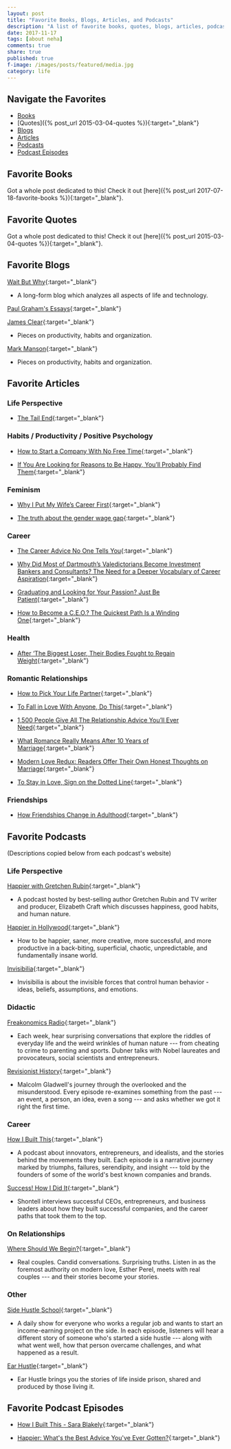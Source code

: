 ```yaml
---
layout: post
title: "Favorite Books, Blogs, Articles, and Podcasts"
description: "A list of favorite books, quotes, blogs, articles, podcasts, and podcast episodes."
date: 2017-11-17
tags: [about neha]
comments: true
share: true
published: true
f-image: /images/posts/featured/media.jpg
category: life
---
```


## Navigate the Favorites

* [Books](#favorite-books)
* [Quotes]({% post_url 2015-03-04-quotes %}){:target="_blank"}
* [Blogs](#favorite-blogs)
* [Articles](#favorite-articles)
* [Podcasts](#favorite-podcasts)
* [Podcast Episodes](#favorite-podcast-episodes)

## Favorite Books

Got a whole post dedicated to this! Check it out [here]({% post_url 2017-07-18-favorite-books %}){:target="_blank"}.

## Favorite Quotes

Got a whole post dedicated to this! Check it out [here]({% post_url 2015-03-04-quotes %}){:target="_blank"}.

## Favorite Blogs

[Wait But Why](https://waitbutwhy.com){:target="_blank"}
* A long-form blog which analyzes all aspects of life and technology.

[Paul Graham's Essays](http://www.paulgraham.com/articles.html){:target="_blank"}

[James Clear](http://jamesclear.com/articles){:target="_blank"}
* Pieces on productivity, habits and organization. 

[Mark Manson](http://markmanson.net){:target="_blank"}
* Pieces on productivity, habits and organization. 

## Favorite Articles

### Life Perspective

* [The Tail End](https://waitbutwhy.com/2015/12/the-tail-end.html){:target="_blank"}

### Habits / Productivity / Positive Psychology
* [How to Start a Company With No Free Time](https://medium.com/startup-grind/how-to-start-a-company-with-no-free-time-b70fbe7b918a){:target="_blank"}

* [If You Are Looking for Reasons to Be Happy, You’ll Probably Find Them](https://www.becomingminimalist.com/look/){:target="_blank"}

### Feminism
* [Why I Put My Wife’s Career First](https://www.theatlantic.com/magazine/archive/2015/10/why-i-put-my-wifes-career-first/403240/){:target="_blank"}

* [The truth about the gender wage gap](https://www.vox.com/2016/8/1/12108126/gender-wage-gap-explained-real){:target="_blank"}

### Career
* [The Career Advice No One Tells You](https://qz.com/640112/the-career-advice-no-one-tells-you/){:target="_blank"}

* [Why Did Most of Dartmouth’s Valedictorians Become Investment Bankers and Consultants? The Need for a Deeper Vocabulary of Career Aspiration](http://calnewport.com/blog/2013/07/03/why-did-most-of-dartmouths-valedictorians-become-investment-bankers-and-consultants-the-need-for-a-deeper-vocabulary-of-career-aspiration/){:target="_blank"}

* [Graduating and Looking for Your Passion? Just Be Patient](https://www.nytimes.com/2016/06/05/jobs/graduating-and-looking-for-your-passion-just-be-patient.html){:target="_blank"}

* [How to Become a C.E.O.? The Quickest Path Is a Winding One](https://www.nytimes.com/2016/09/11/upshot/how-to-become-a-ceo-the-quickest-path-is-a-winding-one.html){:target="_blank"}

### Health

* [After ‘The Biggest Loser, Their Bodies Fought to Regain Weight](https://www.nytimes.com/2016/05/02/health/biggest-loser-weight-loss.html){:target="_blank"}

### Romantic Relationships 
* [How to Pick Your Life Partner](https://waitbutwhy.com/2014/02/pick-life-partner-part-2.html){:target="_blank"}

* [To Fall in Love With Anyone, Do This](https://www.nytimes.com/2015/01/11/fashion/modern-love-to-fall-in-love-with-anyone-do-this.html){:target="_blank"}

* [1,500 People Give All The Relationship Advice You’ll Ever Need](https://markmanson.net/relationship-advice){:target="_blank"}

* [What Romance Really Means After 10 Years of Marriage](https://www.thecut.com/2016/02/what-romance-means-after-10-years-of-marriage.html){:target="_blank"}

* [Modern Love Redux: Readers Offer Their Own Honest Thoughts on Marriage](https://www.nytimes.com/2015/07/20/fashion/modern-love-redux-readers-offer-their-own-honest-thoughts-on-marriage.html?smid=fb-nytimes&smtyp=cur&assetType=nyt_now){:target="_blank"} 

* [To Stay in Love, Sign on the Dotted Line](https://www.nytimes.com/2017/06/23/style/modern-love-to-stay-in-love-sign-on-the-dotted-line-36-questions.html){:target="_blank"}

### Friendships

* [How Friendships Change in Adulthood](https://www.theatlantic.com/health/archive/2015/10/how-friendships-change-over-time-in-adulthood/411466/?utm_source=pocket&utm_medium=email&utm_campaign=pockethits){:target="_blank"}

## Favorite Podcasts

(Descriptions copied below from each podcast's website)

### Life Perspective

[Happier with Gretchen Rubin](http://gretchenrubin.com/podcast/){:target="_blank"}
* A podcast hosted by best-selling author Gretchen Rubin and TV writer and producer, Elizabeth Craft which discusses happiness, good habits, and human nature.

[Happier in Hollywood](http://happierinhollywood.com/){:target="_blank"}
* How to be happier, saner, more creative, more successful, and more productive in a back-biting, superficial, chaotic, unpredictable, and fundamentally insane world.

[Invisibilia](http://www.npr.org/podcasts/510307/invisibilia){:target="_blank"}
* Invisibilia is about the invisible forces that control human behavior - ideas, beliefs, assumptions, and emotions. 

### Didactic 
[Freakonomics Radio](freakonomics.com/archive/){:target="_blank"}
* Each week, hear surprising conversations that explore the riddles of everyday life and the weird wrinkles of human nature --- from cheating to crime to parenting and sports. Dubner talks with Nobel laureates and provocateurs, social scientists and entrepreneurs. 

[Revisionist History](revisionisthistory.com/){:target="_blank"}
* Malcolm Gladwell's journey through the overlooked and the misunderstood. Every episode re-examines something from the past --- an event, a person, an idea, even a song --- and asks whether we got it right the first time. 

### Career 
[How I Built This](www.npr.org/podcasts/510313/how-i-built-this){:target="_blank"}
* A podcast about innovators, entrepreneurs, and idealists, and the stories behind the movements they built. Each episode is a narrative journey marked by triumphs, failures, serendipity, and insight --- told by the founders of some of the world's best known companies and brands. 

[Success! How I Did It](https://www.acast.com/howididit){:target="_blank"}
* Shontell interviews successful CEOs, entrepreneurs, and business leaders about how they built successful companies, and the career paths that took them to the top. 

### On Relationships

[Where Should We Begin?](https://www.estherperel.com/podcast){:target="_blank"}
* Real couples. Candid conversations. Surprising truths. Listen in as the foremost authority on modern love, Esther Perel, meets with real couples --- and their stories become your stories.

### Other
[Side Hustle School](https://sidehustleschool.com/){:target="_blank"}
* A daily show for everyone who works a regular job and wants to start an income-earning project on the side. In each episode, listeners will hear a different story of someone who's started a side hustle --- along with what went well, how that person overcame challenges, and what happened as a result.

[Ear Hustle](https://www.earhustlesq.com/){:target="_blank"}
* Ear Hustle brings you the stories of life inside prison, shared and produced by those living it. 

## Favorite Podcast Episodes

* [How I Built This - Sara Blakely](https://itunes.apple.com/us/podcast/how-i-built-this/id1150510297?mt=2&i=375191888){:target="_blank"}

* [Happier: What's the Best Advice You've Ever Gotten?](http://gretchenrubin.com/happiness_project/2016/06/podcast-70-best-advice/){:target="_blank"}
